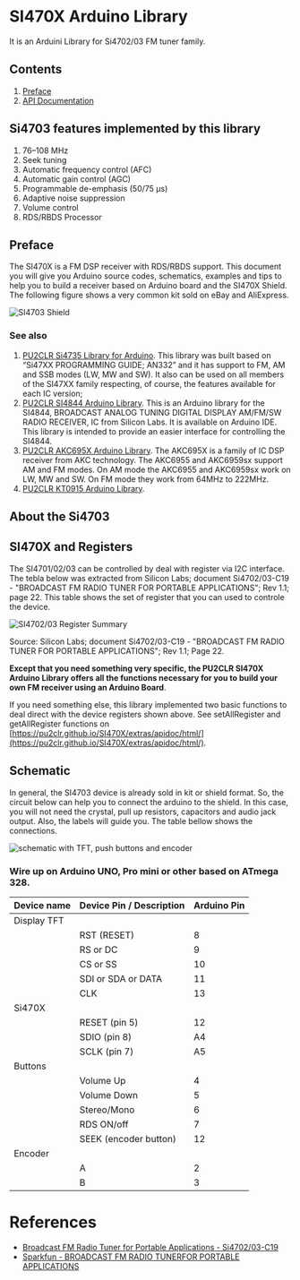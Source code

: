 # SI470X Arduino Library

It is an Arduini Library for Si4702/03 FM tuner family. 


## Contents

1. [Preface](https://pu2clr.github.io/SI470X#preface)
2. [API Documentation](https://pu2clr.github.io/SI470X/extras/apidoc/html)



## Si4703 features implemented by this library

1. 76–108 MHz
2. Seek tuning
3. Automatic frequency control (AFC)
4. Automatic gain control (AGC)
5. Programmable de-emphasis (50/75 μs)
6. Adaptive noise suppression
7. Volume control
8. RDS/RBDS Processor



## Preface 

The SI470X is a FM DSP receiver with RDS/RBDS support.  This document you will give you Arduino source codes, schematics, examples and tips to help you to build a receiver based on Arduino board and the SI470X Shield. The following figure shows a very common kit sold on eBay and AliExpress.

![SI4703 Shield](https://github.com/pu2clr/SI470X/blob/master/extras/images/si4703_module0.png)


### See also

1. [PU2CLR Si4735 Library for Arduino](https://pu2clr.github.io/SI4735/). This library was built based on “Si47XX PROGRAMMING GUIDE; AN332” and it has support to FM, AM and SSB modes (LW, MW and SW). It also can be used on all members of the SI47XX family respecting, of course, the features available for each IC version; 
2. [PU2CLR SI4844 Arduino Library](https://github.com/pu2clr/SI4844). This is an Arduino library for the SI4844, BROADCAST ANALOG TUNING DIGITAL DISPLAY AM/FM/SW RADIO RECEIVER,  IC from Silicon Labs.  It is available on Arduino IDE. This library is intended to provide an easier interface for controlling the SI4844.
3. [PU2CLR AKC695X Arduino Library](https://pu2clr.github.io/AKC695X/). The AKC695X is a family of IC DSP receiver from AKC technology. The AKC6955 and AKC6959sx support AM and FM modes. On AM mode the AKC6955 and AKC6959sx work on LW, MW and SW. On FM mode they work from 64MHz to 222MHz.
4. [PU2CLR KT0915 Arduino Library](https://pu2clr.github.io/KT0915/).


## About the Si4703




## SI470X and Registers

The SI4701/02/03 can be controlled by deal with register via I2C interface.  The tebla below was extracted from Silicon Labs; document Si4702/03-C19 - "BROADCAST FM RADIO TUNER FOR PORTABLE APPLICATIONS"; Rev 1.1; page 22. This table shows the set of register that you can used to controle the device.


![SI4702/03 Register Summary](https://github.com/pu2clr/SI470X/blob/master/extras/images/SI470X_REGISTER_SUMMARY.png)

Source: Silicon Labs; document Si4702/03-C19 - "BROADCAST FM RADIO TUNER FOR PORTABLE APPLICATIONS"; Rev 1.1; Page 22.


__Except that you need something very specific, the PU2CLR SI470X Arduino Library offers all the functions necessary for you to build your own FM receiver using an Arduino Board__.

If you need something else, this library implemented two basic functions to deal direct with the device registers shown above. See setAllRegister and getAllRegister functions on [https://pu2clr.github.io/SI470X/extras/apidoc/html/](https://pu2clr.github.io/SI470X/extras/apidoc/html/).



## Schematic

In general, the SI4703 device is already sold in kit or shield format. So, the circuit below can help you to connect the arduino to the shield. In this case, you will not need the crystal, pull up resistors, capacitors and audio jack output. Also, the labels will guide you.  The table bellow shows the connections. 


![schematic with TFT, push buttons and encoder](https://github.com/pu2clr/SI470X/blob/master/extras/images/basic_circuit.png)



### Wire up on Arduino UNO, Pro mini or other based on ATmega 328.


| Device name               | Device Pin / Description  |  Arduino Pin  |
| ----------------          | --------------------      | ------------  |
| Display TFT               |                           |               |
|                           | RST (RESET)               |      8        |
|                           | RS  or DC                 |      9        |
|                           | CS  or SS                 |     10        |
|                           | SDI or SDA or DATA        |     11        |
|                           | CLK                       |     13        |
|     Si470X                |                           |               |
|                           | RESET (pin 5)             |     12        |
|                           | SDIO (pin  8)             |     A4        |
|                           | SCLK (pin  7)             |     A5        |
|     Buttons               |                           |               |
|                           | Volume Up                 |      4        |
|                           | Volume Down               |      5        |
|                           | Stereo/Mono               |      6        |
|                           | RDS ON/off                |      7        |
|                           | SEEK (encoder button)     |     12        |   
|    Encoder                |                           |               |
|                           | A                         |       2       |
|                           | B                         |       3       |





# References 

* [Broadcast FM Radio Tuner for Portable Applications - Si4702/03-C19](https://www.silabs.com/documents/public/data-shorts/Si4702-03-C19-short.pdf)
* [Sparkfun - BROADCAST FM RADIO TUNERFOR PORTABLE APPLICATIONS](https://www.google.com/search?client=safari&rls=en&q=SI4730+NE928+Eagle+circuit&ie=UTF-8&oe=UTF-8)
